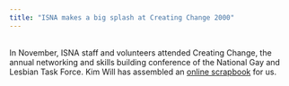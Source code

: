 ```yaml
---
title: "ISNA makes a big splash at Creating Change 2000"
---
```


<br>In November, <span class="caps">ISNA</span> staff and volunteers attended Creating Change, the annual networking and skills building conference of the National Gay and Lesbian Task Force. Kim Will has assembled an [online scrapbook][1] for us.<br>

 [1]: /cc2000/index.html